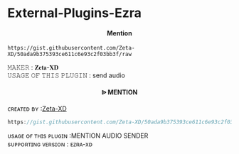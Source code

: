 # External-Plugins-Ezra




<h4 align="center"> Mention </h1>


```
https://gist.githubusercontent.com/Zeta-XD/50ada9b375393ce611c6e93c2f03bb3f/raw
```

𝙼𝙰𝙺𝙴𝚁 : 𝐙𝐞𝐭𝐚-𝐗𝐃 <br>
𝚄𝚂𝙰𝙶𝙴 𝙾𝙵 𝚃𝙷𝙸𝚂 𝙿𝙻𝚄𝙶𝙸𝙽 : send audio


<h4 align="center">  ᐉ MENTION</h1>

 ᴄʀᴇᴀᴛᴇᴅ ʙʏ :<a href="http://www.github.com/Zeta-XD">Zeta-XD</a>

```js
https://gist.githubusercontent.com/Zeta-XD/50ada9b375393ce611c6e93c2f03bb3f
```
ᴜsᴀɢᴇ ᴏғ ᴛʜɪs ᴘʟᴜɢɪɴ :MENTION AUDIO SENDER<br /> 
sᴜᴘᴘᴏʀᴛɪɴɢ ᴠᴇʀsɪᴏɴ : ᴇᴢʀᴀ-xᴅ
<br />
<br />
